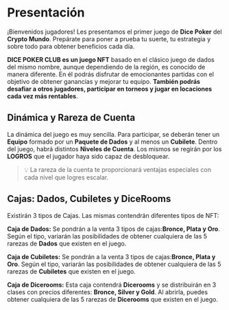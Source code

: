 # Presentación

¡Bienvenidos jugadores! Les presentamos el primer juego de **Dice Poker** del **Crypto Mundo**. Prepárate para poner a prueba tu suerte, tu estrategia y sobre todo para obtener beneficios cada día.

**DICE POKER CLUB es un juego NFT** basado en el clásico juego de dados del mismo nombre, aunque dependiendo de la región, es conocido de manera diferente. En él podrás disfrutar de emocionantes partidas con el objetivo de obtener ganancias y mejorar tu equipo. **También podrás desafiar a otros jugadores, participar en torneos y jugar en locaciones cada vez más rentables**.

## **Dinámica y Rareza de Cuenta**

La dinámica del juego es muy sencilla. Para participar, se deberán tener un **Equipo** formado por un **Paquete de Dados** y al menos un **Cubilete**. Dentro del juego, habrá distintos **Niveles de Cuenta**. Los mismos se regirán por los **LOGROS** que el jugador haya sido capaz de desbloquear.

>💡 La rareza de la cuenta te proporcionará ventajas especiales con cada nivel que logres escalar.

## **Cajas: Dados, Cubiletes y DiceRooms**

Existirán 3 tipos de Cajas. Las mismas contendrán diferentes tipos de NFT:

**Caja de Dados:** Se pondrán a la venta 3 tipos de cajas:**Bronce, Plata y Oro**. Según el tipo, variarán las posibilidades de obtener cualquiera de las 5 rarezas de **Dados** que existen en el juego.

**Caja de Cubiletes:** Se pondrán a la venta 3 tipos de cajas:**Bronce, Plata y Oro**. Según el tipo, variarán las posibilidades de obtener cualquiera de las 5 rarezas de **Cubiletes** que existen en el juego.

**Caja de Dicerooms:** Esta caja contendrá **Dicerooms** y se distribuirán en 3 clases con precios diferentes: **Bronce, Silver y Gold**. Al abrirla, puedes obtener cualquiera de las 5 rarezas de **Dicerooms** que existen en el juego.